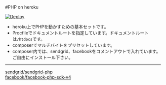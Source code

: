 #PHP on heroku

[![Deploy](https://www.herokucdn.com/deploy/button.png)](https://heroku.com/deploy)

*	heroku上でPHPを動かすための基本セットです。
*	Procfileでドキュメントルートを指定しています。ドキュメントルートは`/htdocs`です。
*	composerでマルチバイトをプリセットしています。
*	composer内では、sendgrid、facebookをコメントアウトで入れています。ご自由にインストール下さい。

---

[sendgrid/sendgrid-php](https://github.com/sendgrid/sendgrid-php)  
[facebook/facebook-php-sdk-v4](https://github.com/facebook/facebook-php-sdk-v4)